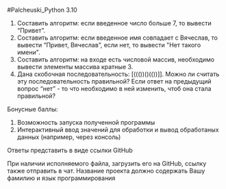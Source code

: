 #Palcheuski_Python 3.10

1) Составить алгоритм: если введенное число больше 7, то вывести “Привет”.
2) Составить алгоритм: если введенное имя совпадает с Вячеслав, то вывести “Привет, Вячеслав”, если нет, то вывести "Нет такого имени".
3) Составить алгоритм: на входе есть числовой массив, необходимо вывести элементы массива кратные 3.
4) Дана скобочная последовательность: [((())()(())]]. Можно ли считать эту последовательность правильной?
Если ответ на предыдущий вопрос “нет” - то что необходимо в ней изменить, чтоб она стала правильной?



Бонусные баллы:
1) Возможность запуска полученной программы
2) Интерактивный ввод значений для обработки и вывод обработаных данных
(например, через консоль)

Ответы представить в виде ссылки GitHub

При наличии исполняемого файла, загрузить его на GitHub, ссылку также отправить в чат.
Название проекта должно содержать Вашу фамилию и язык программирования